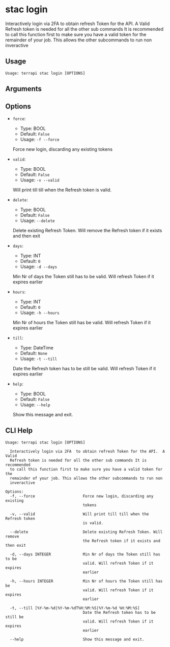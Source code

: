 
# stac login

Interactively login via 2FA 
to obtain refresh Token for the API. 
A Valid Refresh token is needed for all the other sub commands
It is recommended to call this function first to make sure you have a valid token for the remainder of your job. This allows the other subcommands to run non inveractive    

## Usage

```
Usage: terrapi stac login [OPTIONS]
```

## Arguments


## Options

* `force`:
    * Type: BOOL
    * Default: `False`
    * Usage: `-f
--force`

    Force new login, discarding any existing tokens



* `valid`:
    * Type: BOOL
    * Default: `False`
    * Usage: `-v
--valid`

    Will print till till when the Refresh token is valid.



* `delete`:
    * Type: BOOL
    * Default: `False`
    * Usage: `--delete`

    Delete existing Refresh Token. Will remove the Refresh token if it exists and then exit



* `days`:
    * Type: INT
    * Default: `0`
    * Usage: `-d
--days`

    Min Nr of days the Token still has to be valid. Will refresh Token if it expires earlier



* `hours`:
    * Type: INT
    * Default: `0`
    * Usage: `-h
--hours`

    Min Nr of hours the Token still has be valid. Will refresh Token if it expires earlier



* `till`:
    * Type: DateTime
    * Default: `None`
    * Usage: `-t
--till`

    Date the Refresh token has to be still be valid. Will refresh Token if it expires earlier



* `help`:
    * Type: BOOL
    * Default: `False`
    * Usage: `--help`

    Show this message and exit.



## CLI Help

```
Usage: terrapi stac login [OPTIONS]

  Interactively login via 2FA  to obtain refresh Token for the API.  A Valid
  Refresh token is needed for all the other sub commands It is recommended
  to call this function first to make sure you have a valid token for the
  remainder of your job. This allows the other subcommands to run non
  inveractive

Options:
  -f, --force                     Force new login, discarding any existing
                                  tokens

  -v, --valid                     Will print till till when the Refresh token
                                  is valid.

  --delete                        Delete existing Refresh Token. Will remove
                                  the Refresh token if it exists and then exit

  -d, --days INTEGER              Min Nr of days the Token still has to be
                                  valid. Will refresh Token if it expires
                                  earlier

  -h, --hours INTEGER             Min Nr of hours the Token still has be
                                  valid. Will refresh Token if it expires
                                  earlier

  -t, --till [%Y-%m-%d|%Y-%m-%dT%H:%M:%S|%Y-%m-%d %H:%M:%S]
                                  Date the Refresh token has to be still be
                                  valid. Will refresh Token if it expires
                                  earlier

  --help                          Show this message and exit.
```

